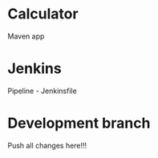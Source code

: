 # Calculator
Maven app 
# Jenkins
Pipeline - Jenkinsfile
# Development branch
Push all changes here!!!
